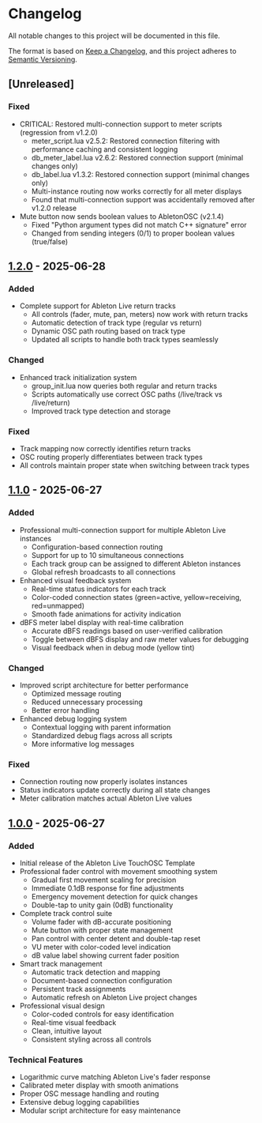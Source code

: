 # Changelog

All notable changes to this project will be documented in this file.

The format is based on [Keep a Changelog](https://keepachangelog.com/en/1.0.0/),
and this project adheres to [Semantic Versioning](https://semver.org/spec/v2.0.0.html).

## [Unreleased]

### Fixed
- CRITICAL: Restored multi-connection support to meter scripts (regression from v1.2.0)
  - meter_script.lua v2.5.2: Restored connection filtering with performance caching and consistent logging
  - db_meter_label.lua v2.6.2: Restored connection support (minimal changes only)
  - db_label.lua v1.3.2: Restored connection support (minimal changes only)
  - Multi-instance routing now works correctly for all meter displays
  - Found that multi-connection support was accidentally removed after v1.2.0 release
- Mute button now sends boolean values to AbletonOSC (v2.1.4)
  - Fixed "Python argument types did not match C++ signature" error
  - Changed from sending integers (0/1) to proper boolean values (true/false)

## [1.2.0] - 2025-06-28

### Added
- Complete support for Ableton Live return tracks
  - All controls (fader, mute, pan, meters) now work with return tracks
  - Automatic detection of track type (regular vs return)
  - Dynamic OSC path routing based on track type
  - Updated all scripts to handle both track types seamlessly

### Changed
- Enhanced track initialization system
  - group_init.lua now queries both regular and return tracks
  - Scripts automatically use correct OSC paths (/live/track vs /live/return)
  - Improved track type detection and storage

### Fixed
- Track mapping now correctly identifies return tracks
- OSC routing properly differentiates between track types
- All controls maintain proper state when switching between track types

## [1.1.0] - 2025-06-27

### Added
- Professional multi-connection support for multiple Ableton Live instances
  - Configuration-based connection routing
  - Support for up to 10 simultaneous connections
  - Each track group can be assigned to different Ableton instances
  - Global refresh broadcasts to all connections
- Enhanced visual feedback system
  - Real-time status indicators for each track
  - Color-coded connection states (green=active, yellow=receiving, red=unmapped)
  - Smooth fade animations for activity indication
- dBFS meter label display with real-time calibration
  - Accurate dBFS readings based on user-verified calibration
  - Toggle between dBFS display and raw meter values for debugging
  - Visual feedback when in debug mode (yellow tint)

### Changed
- Improved script architecture for better performance
  - Optimized message routing
  - Reduced unnecessary processing
  - Better error handling
- Enhanced debug logging system
  - Contextual logging with parent information
  - Standardized debug flags across all scripts
  - More informative log messages

### Fixed
- Connection routing now properly isolates instances
- Status indicators update correctly during all state changes
- Meter calibration matches actual Ableton Live values

## [1.0.0] - 2025-06-27

### Added
- Initial release of the Ableton Live TouchOSC Template
- Professional fader control with movement smoothing system
  - Gradual first movement scaling for precision
  - Immediate 0.1dB response for fine adjustments
  - Emergency movement detection for quick changes
  - Double-tap to unity gain (0dB) functionality
- Complete track control suite
  - Volume fader with dB-accurate positioning
  - Mute button with proper state management
  - Pan control with center detent and double-tap reset
  - VU meter with color-coded level indication
  - dB value label showing current fader position
- Smart track management
  - Automatic track detection and mapping
  - Document-based connection configuration
  - Persistent track assignments
  - Automatic refresh on Ableton Live project changes
- Professional visual design
  - Color-coded controls for easy identification
  - Real-time visual feedback
  - Clean, intuitive layout
  - Consistent styling across all controls

### Technical Features
- Logarithmic curve matching Ableton Live's fader response
- Calibrated meter display with smooth animations
- Proper OSC message handling and routing
- Extensive debug logging capabilities
- Modular script architecture for easy maintenance

[1.2.0]: https://github.com/zbynekdrlik/abl-touchosc/releases/tag/v1.2.0
[1.1.0]: https://github.com/zbynekdrlik/abl-touchosc/releases/tag/v1.1.0
[1.0.0]: https://github.com/zbynekdrlik/abl-touchosc/releases/tag/v1.0.0
